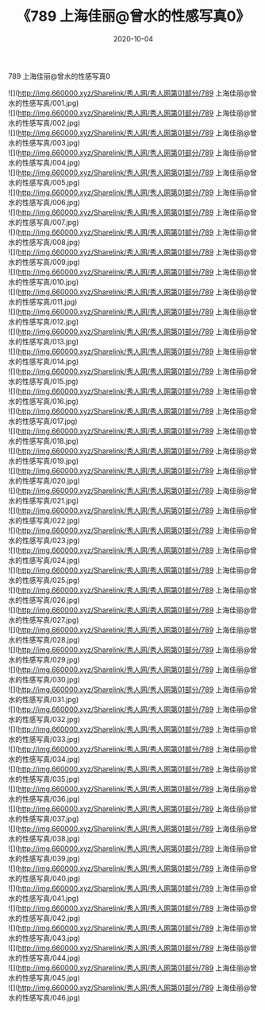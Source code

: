 ﻿---
layout: post
title:  《789 上海佳丽@曾水的性感写真0》
date:   2020-10-04
img: http://img.660000.xyz/Sharelink/秀人网/秀人网第01部分/789 上海佳丽@曾水的性感写真0/000.jpg
categories: [美女, 清纯, 唯美]
---

789 上海佳丽@曾水的性感写真0

  ![](http://img.660000.xyz/Sharelink/秀人网/秀人网第01部分/789 上海佳丽@曾水的性感写真/001.jpg) <br> ![](http://img.660000.xyz/Sharelink/秀人网/秀人网第01部分/789 上海佳丽@曾水的性感写真/002.jpg) <br> ![](http://img.660000.xyz/Sharelink/秀人网/秀人网第01部分/789 上海佳丽@曾水的性感写真/003.jpg) <br> ![](http://img.660000.xyz/Sharelink/秀人网/秀人网第01部分/789 上海佳丽@曾水的性感写真/004.jpg) <br> ![](http://img.660000.xyz/Sharelink/秀人网/秀人网第01部分/789 上海佳丽@曾水的性感写真/005.jpg) <br> ![](http://img.660000.xyz/Sharelink/秀人网/秀人网第01部分/789 上海佳丽@曾水的性感写真/006.jpg) <br> ![](http://img.660000.xyz/Sharelink/秀人网/秀人网第01部分/789 上海佳丽@曾水的性感写真/007.jpg) <br> ![](http://img.660000.xyz/Sharelink/秀人网/秀人网第01部分/789 上海佳丽@曾水的性感写真/008.jpg) <br> ![](http://img.660000.xyz/Sharelink/秀人网/秀人网第01部分/789 上海佳丽@曾水的性感写真/009.jpg) <br> ![](http://img.660000.xyz/Sharelink/秀人网/秀人网第01部分/789 上海佳丽@曾水的性感写真/010.jpg) <br> ![](http://img.660000.xyz/Sharelink/秀人网/秀人网第01部分/789 上海佳丽@曾水的性感写真/011.jpg) <br> ![](http://img.660000.xyz/Sharelink/秀人网/秀人网第01部分/789 上海佳丽@曾水的性感写真/012.jpg) <br> ![](http://img.660000.xyz/Sharelink/秀人网/秀人网第01部分/789 上海佳丽@曾水的性感写真/013.jpg) <br> ![](http://img.660000.xyz/Sharelink/秀人网/秀人网第01部分/789 上海佳丽@曾水的性感写真/014.jpg) <br> ![](http://img.660000.xyz/Sharelink/秀人网/秀人网第01部分/789 上海佳丽@曾水的性感写真/015.jpg) <br> ![](http://img.660000.xyz/Sharelink/秀人网/秀人网第01部分/789 上海佳丽@曾水的性感写真/016.jpg) <br> ![](http://img.660000.xyz/Sharelink/秀人网/秀人网第01部分/789 上海佳丽@曾水的性感写真/017.jpg) <br> ![](http://img.660000.xyz/Sharelink/秀人网/秀人网第01部分/789 上海佳丽@曾水的性感写真/018.jpg) <br> ![](http://img.660000.xyz/Sharelink/秀人网/秀人网第01部分/789 上海佳丽@曾水的性感写真/019.jpg) <br> ![](http://img.660000.xyz/Sharelink/秀人网/秀人网第01部分/789 上海佳丽@曾水的性感写真/020.jpg) <br> ![](http://img.660000.xyz/Sharelink/秀人网/秀人网第01部分/789 上海佳丽@曾水的性感写真/021.jpg) <br> ![](http://img.660000.xyz/Sharelink/秀人网/秀人网第01部分/789 上海佳丽@曾水的性感写真/022.jpg) <br> ![](http://img.660000.xyz/Sharelink/秀人网/秀人网第01部分/789 上海佳丽@曾水的性感写真/023.jpg) <br> ![](http://img.660000.xyz/Sharelink/秀人网/秀人网第01部分/789 上海佳丽@曾水的性感写真/024.jpg) <br> ![](http://img.660000.xyz/Sharelink/秀人网/秀人网第01部分/789 上海佳丽@曾水的性感写真/025.jpg) <br> ![](http://img.660000.xyz/Sharelink/秀人网/秀人网第01部分/789 上海佳丽@曾水的性感写真/026.jpg) <br> ![](http://img.660000.xyz/Sharelink/秀人网/秀人网第01部分/789 上海佳丽@曾水的性感写真/027.jpg) <br> ![](http://img.660000.xyz/Sharelink/秀人网/秀人网第01部分/789 上海佳丽@曾水的性感写真/028.jpg) <br> ![](http://img.660000.xyz/Sharelink/秀人网/秀人网第01部分/789 上海佳丽@曾水的性感写真/029.jpg) <br> ![](http://img.660000.xyz/Sharelink/秀人网/秀人网第01部分/789 上海佳丽@曾水的性感写真/030.jpg) <br> ![](http://img.660000.xyz/Sharelink/秀人网/秀人网第01部分/789 上海佳丽@曾水的性感写真/031.jpg) <br> ![](http://img.660000.xyz/Sharelink/秀人网/秀人网第01部分/789 上海佳丽@曾水的性感写真/032.jpg) <br> ![](http://img.660000.xyz/Sharelink/秀人网/秀人网第01部分/789 上海佳丽@曾水的性感写真/033.jpg) <br> ![](http://img.660000.xyz/Sharelink/秀人网/秀人网第01部分/789 上海佳丽@曾水的性感写真/034.jpg) <br> ![](http://img.660000.xyz/Sharelink/秀人网/秀人网第01部分/789 上海佳丽@曾水的性感写真/035.jpg) <br> ![](http://img.660000.xyz/Sharelink/秀人网/秀人网第01部分/789 上海佳丽@曾水的性感写真/036.jpg) <br> ![](http://img.660000.xyz/Sharelink/秀人网/秀人网第01部分/789 上海佳丽@曾水的性感写真/037.jpg) <br> ![](http://img.660000.xyz/Sharelink/秀人网/秀人网第01部分/789 上海佳丽@曾水的性感写真/038.jpg) <br> ![](http://img.660000.xyz/Sharelink/秀人网/秀人网第01部分/789 上海佳丽@曾水的性感写真/039.jpg) <br> ![](http://img.660000.xyz/Sharelink/秀人网/秀人网第01部分/789 上海佳丽@曾水的性感写真/040.jpg) <br> ![](http://img.660000.xyz/Sharelink/秀人网/秀人网第01部分/789 上海佳丽@曾水的性感写真/041.jpg) <br> ![](http://img.660000.xyz/Sharelink/秀人网/秀人网第01部分/789 上海佳丽@曾水的性感写真/042.jpg) <br> ![](http://img.660000.xyz/Sharelink/秀人网/秀人网第01部分/789 上海佳丽@曾水的性感写真/043.jpg) <br> ![](http://img.660000.xyz/Sharelink/秀人网/秀人网第01部分/789 上海佳丽@曾水的性感写真/044.jpg) <br> ![](http://img.660000.xyz/Sharelink/秀人网/秀人网第01部分/789 上海佳丽@曾水的性感写真/045.jpg) <br> ![](http://img.660000.xyz/Sharelink/秀人网/秀人网第01部分/789 上海佳丽@曾水的性感写真/046.jpg) <br>